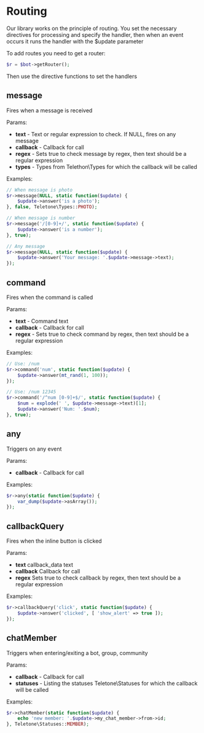 # Routing

Our library works on the principle of routing. You set the necessary directives for processing and specify the handler, then when an event occurs it runs the handler with the $update parameter

To add routes you need to get a router:

```php
$r = $bot->getRouter();
````

Then use the directive functions to set the handlers

## message

Fires when a message is received

Params:

- **text** - Text or regular expression to check. If NULL, fires on any message
- **callback** - Сallback for call
- **regex** - Sets true to check message by regex, then text should be a regular expression
- **types** - Types from Telethon\Types for which the callback will be called

Examples:

```php
// When message is photo
$r->message(NULL, static function($update) {
    $update->answer('is a photo');
}, false, Teletone\Types::PHOTO);

// When message is number
$r->message('/[0-9]+/', static function($update) {
    $update->answer('is a number');
}, true);

// Any message
$r->message(NULL, static function($update) {
    $update->answer('Your message: '.$update->message->text);
});
```

## command

Fires when the command is called

Params:

- **text** - Command text
- **callback** - Сallback for call
- **regex** - Sets true to check command by regex, then text should be a regular expression

Examples:

```php
// Use: /num
$r->command('num', static function($update) {
    $update->answer(mt_rand(1, 100));
});

// Use: /num 12345
$r->command('/^num [0-9]+$/', static function($update) {
    $num = explode(' ', $update->message->text)[1];
    $update->answer('Num: '.$num);
}, true);
```

## any

Triggers on any event

Params:

- **callback** - Сallback for call

Examples:

```php
$r->any(static function($update) {
    var_dump($update->asArray());
});
```

## callbackQuery

Fires when the inline button is clicked

Params:

- **text**        callback_data text
- **callback**    Сallback for call
- **regex**       Sets true to check callback by regex, then text should be a regular expression

Examples:

```php
$r->callbackQuery('click', static function($update) {
    $update->answer('clicked', [ 'show_alert' => true ]);
});
```

## chatMember

Triggers when entering/exiting a bot, group, community

Params:

- **callback** - Сallback for call
- **statuses** - Listing the statuses Teletone\Statuses for which the callback will be called

Examples:

```php
$r->chatMember(static function($update) {
    echo 'new member: '.$update->my_chat_member->from->id;
}, Teletone\Statuses::MEMBER);
```